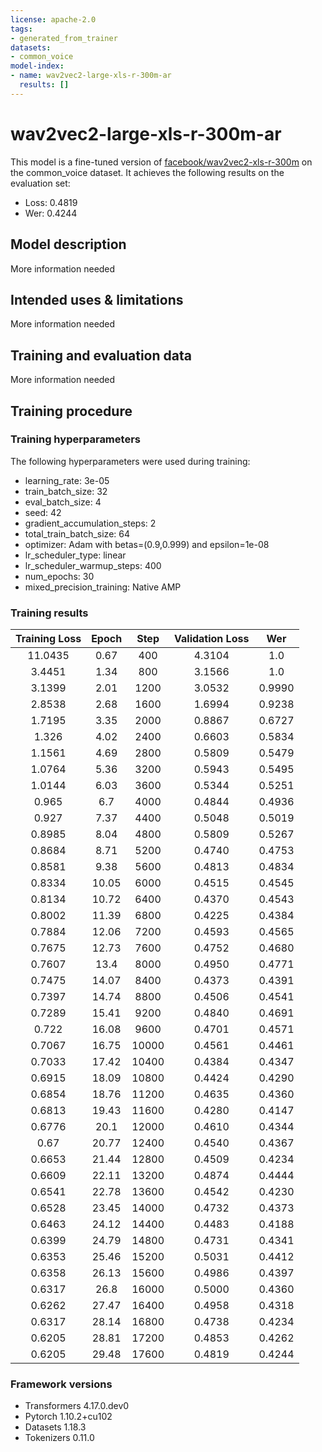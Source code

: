 ```yaml
---
license: apache-2.0
tags:
- generated_from_trainer
datasets:
- common_voice
model-index:
- name: wav2vec2-large-xls-r-300m-ar
  results: []
---
```


<!-- This model card has been generated automatically according to the information the Trainer had access to. You
should probably proofread and complete it, then remove this comment. -->

# wav2vec2-large-xls-r-300m-ar

This model is a fine-tuned version of [facebook/wav2vec2-xls-r-300m](https://huggingface.co/facebook/wav2vec2-xls-r-300m) on the common_voice dataset.
It achieves the following results on the evaluation set:
- Loss: 0.4819
- Wer: 0.4244

## Model description

More information needed

## Intended uses & limitations

More information needed

## Training and evaluation data

More information needed

## Training procedure

### Training hyperparameters

The following hyperparameters were used during training:
- learning_rate: 3e-05
- train_batch_size: 32
- eval_batch_size: 4
- seed: 42
- gradient_accumulation_steps: 2
- total_train_batch_size: 64
- optimizer: Adam with betas=(0.9,0.999) and epsilon=1e-08
- lr_scheduler_type: linear
- lr_scheduler_warmup_steps: 400
- num_epochs: 30
- mixed_precision_training: Native AMP

### Training results

| Training Loss | Epoch | Step  | Validation Loss | Wer    |
|:-------------:|:-----:|:-----:|:---------------:|:------:|
| 11.0435       | 0.67  | 400   | 4.3104          | 1.0    |
| 3.4451        | 1.34  | 800   | 3.1566          | 1.0    |
| 3.1399        | 2.01  | 1200  | 3.0532          | 0.9990 |
| 2.8538        | 2.68  | 1600  | 1.6994          | 0.9238 |
| 1.7195        | 3.35  | 2000  | 0.8867          | 0.6727 |
| 1.326         | 4.02  | 2400  | 0.6603          | 0.5834 |
| 1.1561        | 4.69  | 2800  | 0.5809          | 0.5479 |
| 1.0764        | 5.36  | 3200  | 0.5943          | 0.5495 |
| 1.0144        | 6.03  | 3600  | 0.5344          | 0.5251 |
| 0.965         | 6.7   | 4000  | 0.4844          | 0.4936 |
| 0.927         | 7.37  | 4400  | 0.5048          | 0.5019 |
| 0.8985        | 8.04  | 4800  | 0.5809          | 0.5267 |
| 0.8684        | 8.71  | 5200  | 0.4740          | 0.4753 |
| 0.8581        | 9.38  | 5600  | 0.4813          | 0.4834 |
| 0.8334        | 10.05 | 6000  | 0.4515          | 0.4545 |
| 0.8134        | 10.72 | 6400  | 0.4370          | 0.4543 |
| 0.8002        | 11.39 | 6800  | 0.4225          | 0.4384 |
| 0.7884        | 12.06 | 7200  | 0.4593          | 0.4565 |
| 0.7675        | 12.73 | 7600  | 0.4752          | 0.4680 |
| 0.7607        | 13.4  | 8000  | 0.4950          | 0.4771 |
| 0.7475        | 14.07 | 8400  | 0.4373          | 0.4391 |
| 0.7397        | 14.74 | 8800  | 0.4506          | 0.4541 |
| 0.7289        | 15.41 | 9200  | 0.4840          | 0.4691 |
| 0.722         | 16.08 | 9600  | 0.4701          | 0.4571 |
| 0.7067        | 16.75 | 10000 | 0.4561          | 0.4461 |
| 0.7033        | 17.42 | 10400 | 0.4384          | 0.4347 |
| 0.6915        | 18.09 | 10800 | 0.4424          | 0.4290 |
| 0.6854        | 18.76 | 11200 | 0.4635          | 0.4360 |
| 0.6813        | 19.43 | 11600 | 0.4280          | 0.4147 |
| 0.6776        | 20.1  | 12000 | 0.4610          | 0.4344 |
| 0.67          | 20.77 | 12400 | 0.4540          | 0.4367 |
| 0.6653        | 21.44 | 12800 | 0.4509          | 0.4234 |
| 0.6609        | 22.11 | 13200 | 0.4874          | 0.4444 |
| 0.6541        | 22.78 | 13600 | 0.4542          | 0.4230 |
| 0.6528        | 23.45 | 14000 | 0.4732          | 0.4373 |
| 0.6463        | 24.12 | 14400 | 0.4483          | 0.4188 |
| 0.6399        | 24.79 | 14800 | 0.4731          | 0.4341 |
| 0.6353        | 25.46 | 15200 | 0.5031          | 0.4412 |
| 0.6358        | 26.13 | 15600 | 0.4986          | 0.4397 |
| 0.6317        | 26.8  | 16000 | 0.5000          | 0.4360 |
| 0.6262        | 27.47 | 16400 | 0.4958          | 0.4318 |
| 0.6317        | 28.14 | 16800 | 0.4738          | 0.4234 |
| 0.6205        | 28.81 | 17200 | 0.4853          | 0.4262 |
| 0.6205        | 29.48 | 17600 | 0.4819          | 0.4244 |


### Framework versions

- Transformers 4.17.0.dev0
- Pytorch 1.10.2+cu102
- Datasets 1.18.3
- Tokenizers 0.11.0
